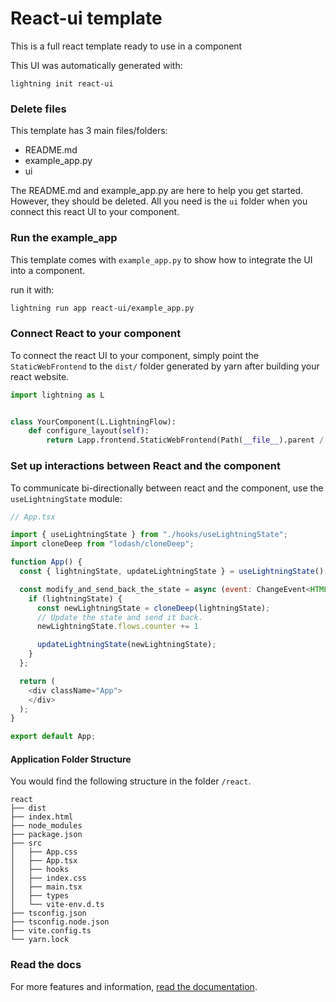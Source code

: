 # React-ui template

This is a full react template ready to use in a component

This UI was automatically generated with:

```commandline
lightning init react-ui
```

### Delete files

This template has 3 main files/folders:

- README.md
- example_app.py
- ui

The README.md and example_app.py are here to help you get started. However, they should be deleted.
All you need is the `ui` folder when you connect this react UI to your component.

### Run the example_app

This template comes with `example_app.py` to show how to integrate the UI into a component.

run it with:

```bash
lightning run app react-ui/example_app.py
```

### Connect React to your component

To connect the react UI to your component, simply point the `StaticWebFrontend` to the `dist/` folder generated by yarn after building your react website.

```python
import lightning as L


class YourComponent(L.LightningFlow):
    def configure_layout(self):
        return Lapp.frontend.StaticWebFrontend(Path(__file__).parent / "react-ui/src/dist")
```

### Set up interactions between React and the component

To communicate bi-directionally between react and the component, use the `useLightningState` module:

```js
// App.tsx

import { useLightningState } from "./hooks/useLightningState";
import cloneDeep from "lodash/cloneDeep";

function App() {
  const { lightningState, updateLightningState } = useLightningState();

  const modify_and_send_back_the_state = async (event: ChangeEvent<HTMLInputElement>) => {
    if (lightningState) {
      const newLightningState = cloneDeep(lightningState);
      // Update the state and send it back.
      newLightningState.flows.counter += 1

      updateLightningState(newLightningState);
    }
  };

  return (
    <div className="App">
    </div>
  );
}

export default App;
```

#### Application Folder Structure

You would find the following structure in the folder `/react`.

```
react
├── dist
├── index.html
├── node_modules
├── package.json
├── src
│   ├── App.css
│   ├── App.tsx
│   ├── hooks
│   ├── index.css
│   ├── main.tsx
│   ├── types
│   └── vite-env.d.ts
├── tsconfig.json
├── tsconfig.node.json
├── vite.config.ts
└── yarn.lock
```

### Read the docs

For more features and information, [read the documentation](https://ideal-bassoon-5313f557.pages.github.io/workflows/add_web_ui/react/index.html).
